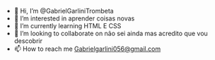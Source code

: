 - 👋 Hi, I’m @GabrielGarliniTrombeta
- 👀 I’m interested in  aprender coisas novas 
- 🌱 I’m currently learning HTML E CSS 
- 💞️ I’m looking to collaborate on não sei ainda mas acredito que vou descobrir 
- 📫 How to reach me Gabrielgarlini056@gmail.com

<!---
GabrielGarliniTrombeta/GabrielGarliniTrombeta is a ✨ special ✨ repository because its `README.md` (this file) appears on your GitHub profile.
You can click the Preview link to take a look at your changes.
--->
